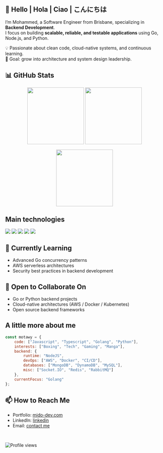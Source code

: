 ## 👋 Hello | Hola | Ciao | こんにちは

I’m Mohammed, a Software Engineer from Brisbane, specializing in **Backend Development**.  
I focus on building **scalable, reliable, and testable applications** using Go, Node.js, and Python.  

💡 Passionate about clean code, cloud-native systems, and continuous learning.  
🎯 Goal: grow into architecture and system design leadership.  

## 📊 GitHub Stats
<p align="center">
  <img src="https://github-readme-stats.vercel.app/api?username=motawy&show_icons=true&theme=radical" height="180">
  <img src="https://github-readme-stats.vercel.app/api/top-langs/?username=motawy&layout=compact&theme=radical" height="180">
</p>

<p align="center">
  <img src="https://streak-stats.demolab.com?user=motawy&theme=radical&hide_border=true" height="180">
</p>

## Main technologies

![](https://img.shields.io/badge/JavaScript-F7DF1E?style=for-the-badge&logo=javascript&logoColor=black)
![](https://img.shields.io/badge/TypeScript-007ACC?style=for-the-badge&logo=typescript&logoColor=white)
![](https://img.shields.io/badge/Node.js-43853D?style=for-the-badge&logo=node.js&logoColor=white)
![](https://img.shields.io/badge/Go-00ADD8?style=for-the-badge&logo=go&logoColor=white)
![](https://img.shields.io/badge/Python-green?style=for-the-badge&logo=python&logoColor=white)

## 🌱 Currently Learning
- Advanced Go concurrency patterns
- AWS serverless architectures
- Security best practices in backend development

## 🤝 Open to Collaborate On
- Go or Python backend projects
- Cloud-native architectures (AWS / Docker / Kubernetes)
- Open source backend frameworks

## A little more about me

```javascript
const motawy = {
    code: ["Javascript", "Typescript", "Golang", "Python"],
    interests: ["Boxing", "Tech", "Gaming", "Manga"],
    backend: {
        runtime: "NodeJS",
        devOps: ["AWS", "Docker", "CI/CD"],
        databases: ["MongoDB", "DynamoDB", "MySQL"],
        misc: ["Socket.IO", "Redis", "RabbitMQ"]
    },
    currentFocus: "Golang"
};
```

## 📫 How to Reach Me
- Portfolio: [mido-dev.com](https://mido-dev.com)  
- LinkedIn: [linkedin](https://linkedin.com/in/mohammed-tantawy)  
- Email: [contact me](mailto:mtantawy.mido@gmail.com)

<br>

![Profile views](https://komarev.com/ghpvc/?username=motawy&style=for-the-badge)
